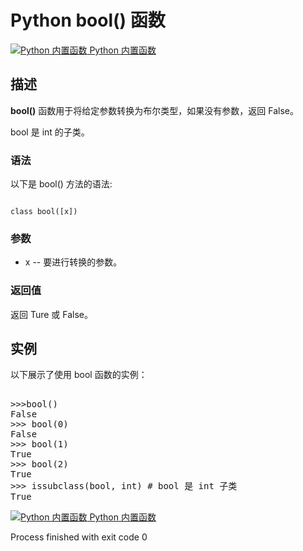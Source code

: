 Python  bool() 函数
=================

 [![Python 内置函数](../images/up.gif)
 Python 内置函数](python-built-in-functions.html)


  描述
--

 **bool()** 函数用于将给定参数转换为布尔类型，如果没有参数，返回 False。

 bool 是 int 的子类。

 ### 语法

 以下是 bool() 方法的语法:

 
```

class bool([x])

```

 ### 参数

  *  x -- 要进行转换的参数。 
  ### 返回值

 返回 Ture 或 False。

  实例
--

  以下展示了使用 bool 函数的实例： 

  <pre>

>>>bool()
False
>>> bool(0)
False
>>> bool(1)
True
>>> bool(2)
True
>>> issubclass(bool, int) # bool 是 int 子类
True
</pre>

 [![Python 内置函数](../images/up.gif)
 Python 内置函数](python-built-in-functions.html)

Process finished with exit code 0
